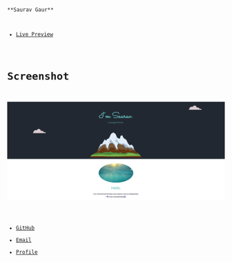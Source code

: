<code>
**Saurav Gaur**

 - [Live Preview](https://saurav1by0.github.io/websiteproto1/ "Welcome")

 # Screenshot #
  ![Alt text](Capture.PNG?raw=true "Optional Title")
  
- [GitHub](https://github.com/Saurav1by0 "Saurav Gaur")
- [Email](mailto:2014saurav@gmail.com?subject=Hi% "Hi!")
- [Profile](https://www.linkedin.com/in/sauravgaur "Welcome")
</code>
